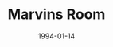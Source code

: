---
title: Marvins Room
date: 1994-01-14
closing_date: 1994-01-29
layout: productions
featured_image:
image_caption:
image_credit:
playbill:
category:
Theatre: Theatre Jacksonville
Venue: Little Theatre
cast:
- Bessie: Margaret Kaler Reynolds
- Dr. Wally: Brad Trowbridge
- Ruth: Elyse Brady
- Bob: Charles Shami
- Lee: Sadie MacKenzie
- Dr. Charlotte/Retirement Director: Peggie Black
- Hank: Chris Tilley
- Charlie: David Cohen
- Marvin: Don Leslie
crew:
- Artistic Director: Ian Mairs
- Scenic Designers:
  - Shawn Meharg
  - Craig Van Zandt
- Assistant Director: Kathy Biddle
- Stage Manager: Jon Bennett
- Lighting Design: Abbie Weltsek
- Lighting Operator: Gloria Pepe
- Costumes: Kathy Biddle
- Sound Design: Michael Lipp
- Sound Operator: Gloria Pepe
- Hair and Make-up: Florence Le Furr
orchestra:
external_links:
---